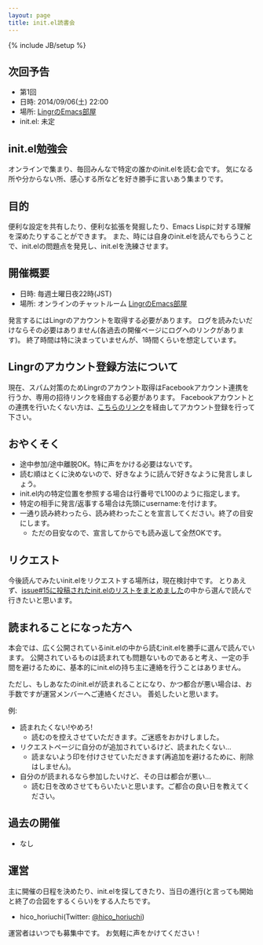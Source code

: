 ```yaml
---
layout: page
title: init.el読書会
---
```

{% include JB/setup %}

## 次回予告

- 第1回
- 日時: 2014/09/06(土) 22:00
- 場所: [LingrのEmacs部屋](http://lingr.com/room/emacs/)
- init.el: 未定

## init.el勉強会

オンラインで集まり、毎回みんなで特定の誰かのinit.elを読む会です。
気になる所や分からない所、感心する所などを好き勝手に言いあう集まりです。

## 目的

便利な設定を共有したり、便利な拡張を発掘したり、Emacs Lispに対する理解を深めたりすることができます。
また、時には自身のinit.elを読んでもらうことで、init.elの問題点を発見し、init.elを洗練させます。

## 開催概要

- 日時: 毎週土曜日夜22時(JST)
- 場所: オンラインのチャットルーム [LingrのEmacs部屋](http://lingr.com/room/emacs/)

発言するにはLingrのアカウントを取得する必要があります。
ログを読みたいだけならその必要はありません(各過去の開催ページにログへのリンクがあります)。
終了時間は特に決まっていませんが、1時間くらいを想定しています。

## Lingrのアカウント登録方法について

現在、スパム対策のためLingrのアカウント取得はFacebookアカウント連携を行うか、専用の招待リンクを経由する必要があります。
Facebookアカウントとの連携を行いたくない方は、[こちらのリンク](http://lingr.com/signup?letmein=emacs)を経由してアカウント登録を行って下さい。

## おやくそく

- 途中参加/途中離脱OK。特に声をかける必要はないです。
- 読む順はとくに決めないので、好きなように読んで好きなように発言しましょう。
- init.el内の特定位置を参照する場合は行番号でL100のように指定します。
- 特定の相手に発言/返事する場合は先頭にusername:を付けます。
- 一通り読み終わったら、読み終わったことを宣言してください。終了の目安にします。
  - ただの目安なので、宣言してからでも読み返して全然OKです。

## リクエスト

今後読んでみたいinit.elをリクエストする場所は，現在検討中です。
とりあえず、[issue#15に投稿されたinit.elのリストをまとめました](./core-samples/2014/09/03/dot-emacs-list/)の中から選んで読んで行きたいと思います。

## 読まれることになった方へ

本会では、広く公開されているinit.elの中から読むinit.elを勝手に選んで読んでいます。
公開されているものは読まれても問題ないものであると考え、一定の手間を避けるために、基本的にinit.elの持ち主に連絡を行うことはありません。

ただし、もしあなたのinit.elが読まれることになり、かつ都合が悪い場合は、お手数ですが運営メンバーへご連絡ください。
善処したいと思います。

例:

- 読まれたくない!やめろ!
  - 読むのを控えさせていただきます。ご迷惑をおかけしました。
- リクエストページに自分のが追加されているけど、読まれたくない…
  - 読まないよう印を付けさせていただきます(再追加を避けるために、削除はしません)。
- 自分のが読まれるなら参加したいけど、その日は都合が悪い…
  - 読む日を改めさせてもらいたいと思います。ご都合の良い日を教えてください。

## 過去の開催

- なし

## 運営

主に開催の日程を決めたり、init.elを探してきたり、当日の進行(と言っても開始と終了の合図をするくらい)をする人たちです。

- hico_horiuchi(Twitter: [@hico_horiuchi](https://twitter.com/hico_horiuchi))

運営者はいつでも募集中です。
お気軽に声をかけてください！
